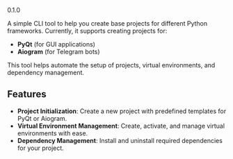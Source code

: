 0.1.0

A simple CLI tool to help you create base projects for different Python frameworks. Currently, it supports creating projects for:

- **PyQt** (for GUI applications)
- **Aiogram** (for Telegram bots)

This tool helps automate the setup of projects, virtual environments, and dependency management.

## Features

- **Project Initialization**: Create a new project with predefined templates for PyQt or Aiogram.
- **Virtual Environment Management**: Create, activate, and manage virtual environments with ease.
- **Dependency Management**: Install and uninstall required dependencies for your project.
